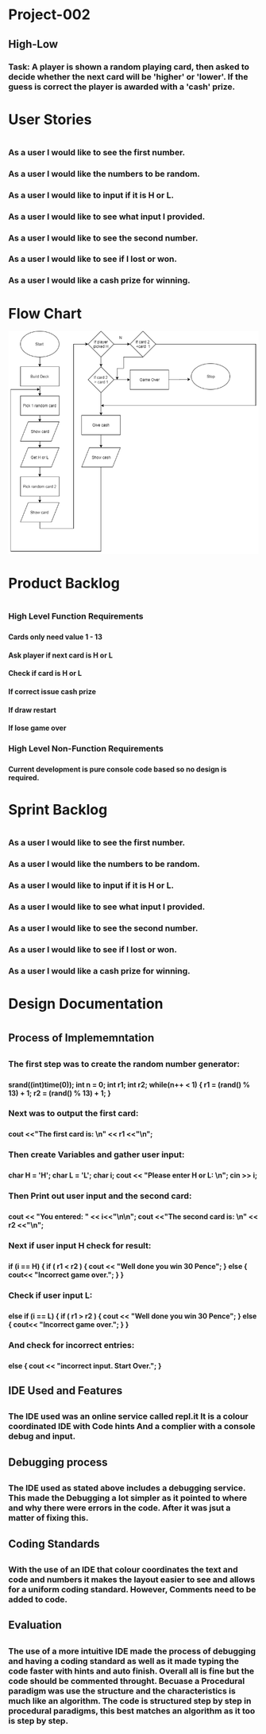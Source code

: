 # Project-002

## High-Low

### Task: A player is shown a random playing card, then asked to decide whether the next card will be 'higher' or 'lower'. If the guess is correct the player is awarded with a 'cash' prize. 

<h1> User Stories <h1>
    <h3> As a user I would like to see the first number. <h3>
    <h3> As a user I would like the numbers to be random. <h3>
    <h3> As a user I would like to input if it is H or L. <h3>
    <h3> As a user I would like to see what input I provided. <h3>
    <h3> As a user I would like to see the second number. <h3>
    <h3> As a user I would like to see if I lost or won. <h3>
    <h3> As a user I would like a cash prize for winning. <h3>
    
# Flow Chart 
![FlowChart](https://github.com/Oliver-Slape/Project-002/blob/master/Flowchart.png)

<h1> Product Backlog <h1>
    <h3> High Level Function Requirements <h3>
        <h4> Cards only need value 1 - 13 <h4>
        <h4> Ask player if next card is H or L <h4>
        <h4> Check if card is H or L <h4>
        <h4> If correct issue cash prize <h4>
        <h4> If draw restart <h4>
        <h4> If lose game over<h4>
    <h3> High Level Non-Function Requirements <h3>
        <h4> Current development is pure console code based so no design is required. <h4>

<h1> Sprint Backlog <h1>
    <h3> As a user I would like to see the first number. <h3>
    <h3> As a user I would like the numbers to be random. <h3>
    <h3> As a user I would like to input if it is H or L. <h3>
    <h3> As a user I would like to see what input I provided. <h3>
    <h3> As a user I would like to see the second number. <h3>
    <h3> As a user I would like to see if I lost or won. <h3>
    <h3> As a user I would like a cash prize for winning. <h3>
    
<h1> Design Documentation <h1>
  <h2> Process of Implememntation <h2>
    <h3> The first step was to create the random number generator: <h3>
    <h4>
    srand((int)time(0));
    int n = 0;	
    int r1;
    int r2;
    while(n++ < 1) {
	    r1 = (rand() % 13) + 1;
	    r2 = (rand() % 13) + 1;
    }
    <h4>
    <h3> Next was to output the first card: <h3>
    <h4> cout <<"The first card is: \n"  << r1 <<"\n"; <h4>
    <h3> Then create Variables and gather user input: <h3>
    <h4>
     char H = 'H';
     char L = 'L';
     char i;
	 cout << "Please enter H or L: \n";
     cin >> i;
      <h4>
      <h3> Then Print out user input and the second card: <h3>
      <h4>
      cout << "You entered: " << i<<"\n\n";
	  cout <<"The second card is: \n" << r2 <<"\n";
      <h4>
      <h3> Next if user input H check for result: <h3>
      <h4>
      if (i == H) {
      if ( r1 < r2 ) {
        cout << "Well done you win 30 Pence";
      }
      else {
        cout<< "Incorrect game over.";
      }
    }
      <h4> 
      <h3> Check if user input L: <h3>
      <h4>
      else if (i == L) {
      if ( r1 > r2 ) {
        cout << "Well done you win 30 Pence";
      }
      else {
        cout<< "Incorrect game over.";
      }
    }
    <h4>
    <h3> And check for incorrect entries: <h3>
    <h4>
    else {
      cout << "incorrect input. Start Over.";
    }
    <h4>
  <h2> IDE Used and Features <h2>
    <h3> The IDE used was an online service called repl.it It is a colour coordinated IDE with Code hints And a complier with a console debug and input. <h3>
  <h2> Debugging process <h2>
    <h3> The IDE used as stated above includes a debugging service. This made the Debugging a lot simpler as it pointed to where and why there were errors in the code. After it was jsut a matter of fixing this. <h3>
  <h2> Coding Standards <h2>
    <h3> With the use of an IDE that colour coordinates the text and code and numbers it makes the layout easier to see and allows for a uniform coding standard. However, Comments need to be added to code. <h3>
  <h2> Evaluation <h2>
    <h3>The use of a more intuitive IDE made the process of debugging and having a coding standard as well as it made typing the code faster with hints and auto finish. Overall all is fine but the code should be commented throught. Becuase a Procedural paradigm was use the structure and the characteristics is much like an algorithm. The code is structured step by step in procedural paradigms, this best matches an algorithm as it too is step by step.   <h3>
    
